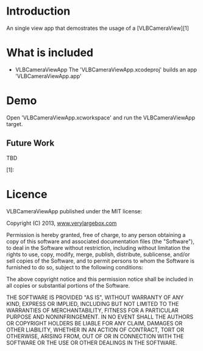 # Introduction
An single view app that demostrates the usage of a [VLBCameraView][1]

# What is included

* VLBCameraViewApp
The 'VLBCameraViewApp.xcodeproj' builds an app 'VLBCameraViewApp.app'

# Demo
Open 'VLBCameraViewApp.xcworkspace' and run the VLBCameraViewApp target.

## Future Work

TBD

[1]: 

# Licence

VLBCameraViewApp published under the MIT license:

Copyright (C) 2013, www.verylargebox.com

Permission is hereby granted, free of charge, to any person obtaining a copy of this software and associated documentation files (the "Software"), to deal in the Software without restriction, including without limitation the rights to use, copy, modify, merge, publish, distribute, sublicense, and/or sell copies of the Software, and to permit persons to whom the Software is furnished to do so, subject to the following conditions:

The above copyright notice and this permission notice shall be included in all copies or substantial portions of the Software.

THE SOFTWARE IS PROVIDED "AS IS", WITHOUT WARRANTY OF ANY KIND, EXPRESS OR IMPLIED, INCLUDING BUT NOT LIMITED TO THE WARRANTIES OF MERCHANTABILITY, FITNESS FOR A PARTICULAR PURPOSE AND NONINFRINGEMENT. IN NO EVENT SHALL THE AUTHORS OR COPYRIGHT HOLDERS BE LIABLE FOR ANY CLAIM, DAMAGES OR OTHER LIABILITY, WHETHER IN AN ACTION OF CONTRACT, TORT OR OTHERWISE, ARISING FROM, OUT OF OR IN CONNECTION WITH THE SOFTWARE OR THE USE OR OTHER DEALINGS IN THE SOFTWARE.

